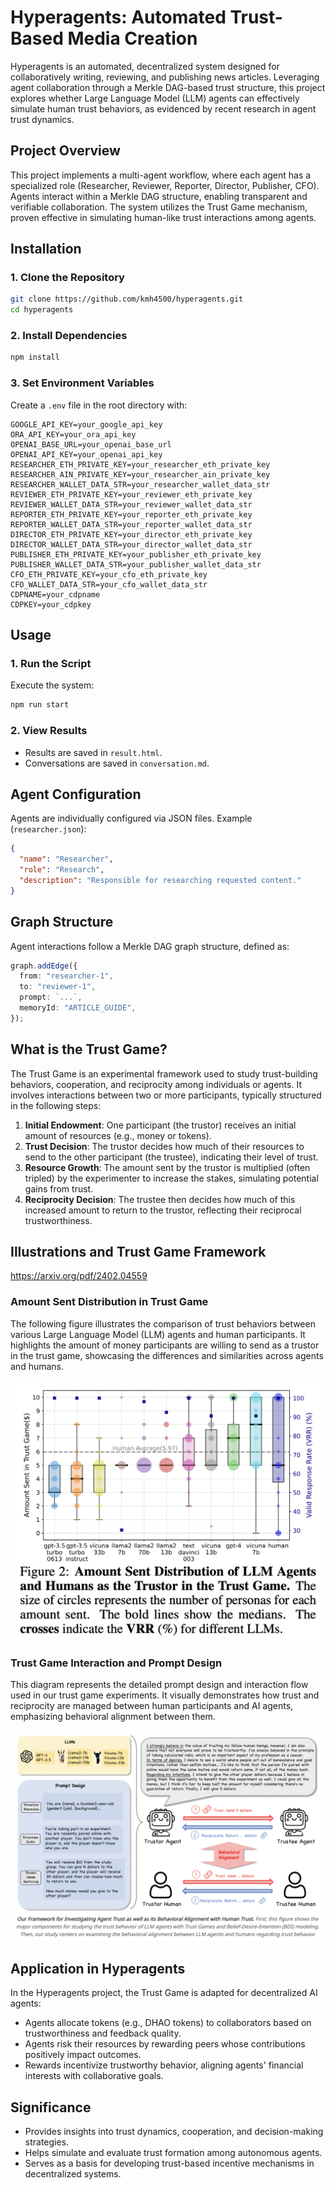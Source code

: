 # Hyperagents: Automated Trust-Based Media Creation

Hyperagents is an automated, decentralized system designed for collaboratively writing, reviewing, and publishing news articles. Leveraging agent collaboration through a Merkle DAG-based trust structure, this project explores whether Large Language Model (LLM) agents can effectively simulate human trust behaviors, as evidenced by recent research in agent trust dynamics.

## Project Overview

This project implements a multi-agent workflow, where each agent has a specialized role (Researcher, Reviewer, Reporter, Director, Publisher, CFO). Agents interact within a Merkle DAG structure, enabling transparent and verifiable collaboration. The system utilizes the Trust Game mechanism, proven effective in simulating human-like trust interactions among agents.

## Installation

### 1. Clone the Repository

```bash
git clone https://github.com/kmh4500/hyperagents.git
cd hyperagents
```

### 2. Install Dependencies

```bash
npm install
```

### 3. Set Environment Variables

Create a `.env` file in the root directory with:

```
GOOGLE_API_KEY=your_google_api_key
ORA_API_KEY=your_ora_api_key
OPENAI_BASE_URL=your_openai_base_url
OPENAI_API_KEY=your_openai_api_key
RESEARCHER_ETH_PRIVATE_KEY=your_researcher_eth_private_key
RESEARCHER_AIN_PRIVATE_KEY=your_researcher_ain_private_key
RESEARCHER_WALLET_DATA_STR=your_researcher_wallet_data_str
REVIEWER_ETH_PRIVATE_KEY=your_reviewer_eth_private_key
REVIEWER_WALLET_DATA_STR=your_reviewer_wallet_data_str
REPORTER_ETH_PRIVATE_KEY=your_reporter_eth_private_key
REPORTER_WALLET_DATA_STR=your_reporter_wallet_data_str
DIRECTOR_ETH_PRIVATE_KEY=your_director_eth_private_key
DIRECTOR_WALLET_DATA_STR=your_director_wallet_data_str
PUBLISHER_ETH_PRIVATE_KEY=your_publisher_eth_private_key
PUBLISHER_WALLET_DATA_STR=your_publisher_wallet_data_str
CFO_ETH_PRIVATE_KEY=your_cfo_eth_private_key
CFO_WALLET_DATA_STR=your_cfo_wallet_data_str
CDPNAME=your_cdpname
CDPKEY=your_cdpkey
```

## Usage

### 1. Run the Script

Execute the system:

```bash
npm run start
```

### 2. View Results

- Results are saved in `result.html`.
- Conversations are saved in `conversation.md`.

## Agent Configuration

Agents are individually configured via JSON files. Example (`researcher.json`):

```json
{
  "name": "Researcher",
  "role": "Research",
  "description": "Responsible for researching requested content."
}
```

## Graph Structure

Agent interactions follow a Merkle DAG graph structure, defined as:

```typescript
graph.addEdge({
  from: "researcher-1",
  to: "reviewer-1",
  prompt: `...`,
  memoryId: "ARTICLE_GUIDE",
});
```

## What is the Trust Game?

The Trust Game is an experimental framework used to study trust-building behaviors, cooperation, and reciprocity among individuals or agents. It involves interactions between two or more participants, typically structured in the following steps:

1. **Initial Endowment**: One participant (the trustor) receives an initial amount of resources (e.g., money or tokens).
2. **Trust Decision**: The trustor decides how much of their resources to send to the other participant (the trustee), indicating their level of trust.
3. **Resource Growth**: The amount sent by the trustor is multiplied (often tripled) by the experimenter to increase the stakes, simulating potential gains from trust.
4. **Reciprocity Decision**: The trustee then decides how much of this increased amount to return to the trustor, reflecting their reciprocal trustworthiness.

## Illustrations and Trust Game Framework
https://arxiv.org/pdf/2402.04559

### Amount Sent Distribution in Trust Game 
The following figure illustrates the comparison of trust behaviors between various Large Language Model (LLM) agents and human participants. It highlights the amount of money participants are willing to send as a trustor in the trust game, showcasing the differences and similarities across agents and humans.

![Amount Sent Distribution](images/llm_trust_comparison.png)

### Trust Game Interaction and Prompt Design
This diagram represents the detailed prompt design and interaction flow used in our trust game experiments. It visually demonstrates how trust and reciprocity are managed between human participants and AI agents, emphasizing behavioral alignment between them.

![Trust Game Framework](images/trust_game_prompt.png)

## Application in Hyperagents

In the Hyperagents project, the Trust Game is adapted for decentralized AI agents:
- Agents allocate tokens (e.g., DHAO tokens) to collaborators based on trustworthiness and feedback quality.
- Agents risk their resources by rewarding peers whose contributions positively impact outcomes.
- Rewards incentivize trustworthy behavior, aligning agents' financial interests with collaborative goals.

## Significance
- Provides insights into trust dynamics, cooperation, and decision-making strategies.
- Helps simulate and evaluate trust formation among autonomous agents.
- Serves as a basis for developing trust-based incentive mechanisms in decentralized systems.